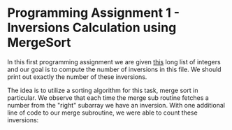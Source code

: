 # Programming Assignment 1 - Inversions Calculation using MergeSort

In this first programming assignment we are given [this](https://github.com/rjayswal-pythonista/Algorithms/blob/master/MergeSort/input.txt) long list of integers and our goal is to compute the number of inversions in this file. We should print out exactly the number of these inversions.

The idea is to utilize a sorting algorithm for this task, merge sort in particular. We observe that each time the merge sub routine fetches a number from the "right" subarray we have an inversion. With one additional line of code to our merge subroutine, we were able to count these inversions:

